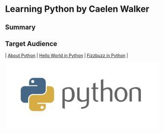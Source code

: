 # Learning Python by Caelen Walker

## Summary

## Target Audience

| [About Python](https://github.com/caelenwalker/DigitalConceptTutorial/blob/main/about.md) | [Hello World in Python](https://github.com/caelenwalker/DigitalConceptTutorial/blob/main/hello-world.md) | [Fizzbuzz in Python](https://github.com/caelenwalker/DigitalConceptTutorial/blob/main/fizzbuzz.md) |

![python](python.png)
